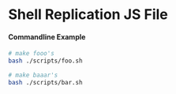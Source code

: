 # Shell Replication JS File


#### Commandline Example

```sh
# make fooo's
bash ./scripts/foo.sh

# make baaar's
bash ./scripts/bar.sh
```